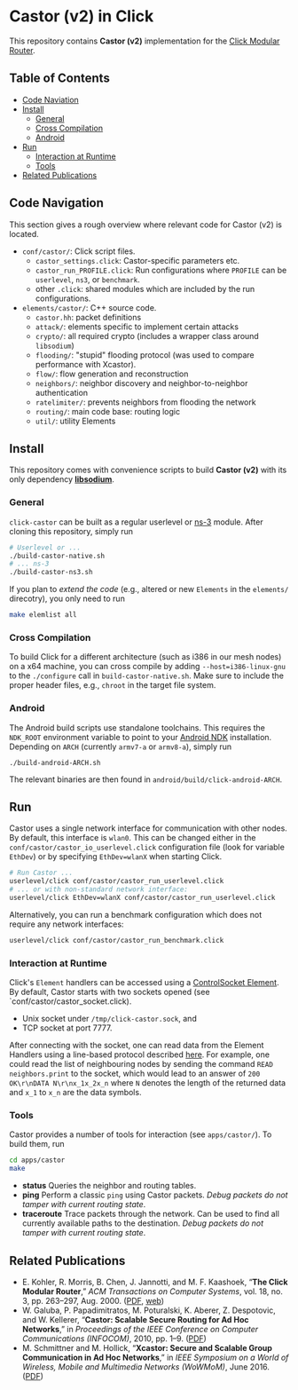 # Castor (v2) in Click
This repository contains **Castor (v2)** implementation for the [Click Modular Router](http://www.read.cs.ucla.edu/click/).

## Table of Contents
* [Code Naviation](#code-navigation)
* [Install](#install)
	* [General](#general)
	* [Cross Compilation](#cross-compilation)
	* [Android](#android)
* [Run](#run)
	* [Interaction at Runtime](#interaction-at-runtime)
	* [Tools](#tools)
* [Related Publications](#related-publications)

## Code Navigation
This section gives a rough overview where relevant code for Castor (v2) is located.
* `conf/castor/`: Click script files.
	* `castor_settings.click`: Castor-specific parameters etc.
	* `castor_run_PROFILE.click`: Run configurations where `PROFILE` can be `userlevel`, `ns3`, or `benchmark`.
	* other `.click`: shared modules which are included by the run configurations.
* `elements/castor/`: C++ source code.
	* `castor.hh`: packet definitions
	* `attack/`: elements specific to implement certain attacks
	* `crypto/`: all required crypto (includes a wrapper class around `libsodium`)
	* `flooding/`: "stupid" flooding protocol (was used to compare performance with Xcastor).
	* `flow/`: flow generation and reconstruction
	* `neighbors/`: neighbor discovery and neighbor-to-neighbor authentication
	* `ratelimiter/`: prevents neighbors from flooding the network
	* `routing/`: main code base: routing logic
	* `util/`: utility Elements

## Install

This repository comes with convenience scripts to build **Castor (v2)** with its only dependency **[libsodium](https://download.libsodium.org/doc/)**.

### General
`click-castor` can be built as a regular userlevel or [ns-3](https://www.nsnam.org/) module.
After cloning this repository, simply run
```bash
# Userlevel or ...
./build-castor-native.sh
# ... ns-3
./build-castor-ns3.sh
```

If you plan to *extend the code* (e.g., altered or new `Elements` in the `elements/` direcotry), you only need to run 
```bash
make elemlist all
```

### Cross Compilation
To build Click for a different architecture (such as i386 in our mesh nodes) on a x64 machine, you can cross compile by adding `--host=i386-linux-gnu` to the `./configure` call in `build-castor-native.sh`. Make sure to include the proper header files, e.g., `chroot` in the target file system.

### Android
The Android build scripts use standalone toolchains. This requires the `NDK_ROOT` environment variable to point to your [Android NDK](https://developer.android.com/ndk/) installation.
Depending on `ARCH` (currently `armv7-a` or `armv8-a`), simply run
```
./build-android-ARCH.sh
```
The relevant binaries are then found in `android/build/click-android-ARCH`.



## Run
Castor uses a single network interface for communication with other nodes. By default, this interface is `wlan0`. This can be changed either in the `conf/castor/castor_io_userlevel.click` configuration file (look for variable `EthDev`) or by specifying `EthDev=wlanX` when starting Click.

```bash
# Run Castor ...
userlevel/click conf/castor/castor_run_userlevel.click
# ... or with non-standard network interface:
userlevel/click EthDev=wlanX conf/castor/castor_run_userlevel.click
```

Alternatively, you can run a benchmark configuration which does not require any network interfaces:
```bash
userlevel/click conf/castor/castor_run_benchmark.click
```

### Interaction at Runtime
Click's `Element` handlers can be accessed using a [ControlSocket Element](http://read.cs.ucla.edu/click/elements/controlsocket).
By default, Castor starts with two sockets opened (see `conf/castor/castor_socket.click).
- Unix socket under `/tmp/click-castor.sock`, and
- TCP socket at port 7777.

After connecting with the socket, one can read data from the Element Handlers using a line-based protocol described [here](http://read.cs.ucla.edu/click/elements/controlsocket).
For example, one could read the list of neighbouring nodes by sending the command `READ neighbors.print` to the socket, which would lead to an answer of `200 OK\r\nDATA N\r\nx_1x_2x_n` where `N` denotes the length of the returned data and `x_1` to `x_n` are the data symbols.

### Tools
Castor provides a number of tools for interaction (see `apps/castor/`). To build them, run
```bash
cd apps/castor
make
```
* **status** Queries the neighbor and routing tables.
* **ping** Perform a classic `ping` using Castor packets. *Debug packets do not tamper with current routing state*.
* **traceroute** Trace packets through the network. Can be used to find all currently available paths to the destination. *Debug packets do not tamper with current routing state*.


## Related Publications
* E. Kohler, R. Morris, B. Chen, J. Jannotti, and M. F. Kaashoek, “**The Click Modular Router**,” *ACM Transactions on Computer Systems*, vol. 18, no. 3, pp. 263–297, Aug. 2000. ([PDF](https://pdos.csail.mit.edu/papers/click:tocs00/paper.pdf), [web](http://read.cs.ucla.edu/click/click))
* W. Galuba, P. Papadimitratos, M. Poturalski, K. Aberer, Z. Despotovic, and W. Kellerer, “**Castor: Scalable Secure Routing for Ad Hoc Networks**,” in *Proceedings of the IEEE Conference on Computer Communications (INFOCOM)*, 2010, pp. 1–9. ([PDF](https://infoscience.epfl.ch/record/148217/files/castor.pdf))
* M. Schmittner and M. Hollick, “**Xcastor: Secure and Scalable Group Communication in Ad Hoc Networks**,” in *IEEE Symposium on a World of Wireless, Mobile and Multimedia Networks (WoWMoM)*, June 2016. ([PDF](https://www.informatik.tu-darmstadt.de/fileadmin/user_upload/Group_SEEMOO/milan_schmittner/xcastor-wowmom16.pdf))
